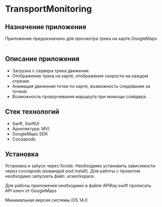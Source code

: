 # TransportMonitoring
## Назначение приложения ##

Приложение предназначено для просмотра трека на карте GoogleMaps .

## Описание приложения ##

- Загрузка с сервера трека движения.
- Отображение трека на карте, отображение скорости на каждом отрезке.
- Анимация движения точки по карте, возможность следования за точкой.
- Возможность прокручивания маршрута при момощи слайдера.

## Стек технологий ##

- Swift, SwiftUI
- Архитектура: MVI
- GoogleMaps SDK
- Cocoapods

## Установка ##
Установка и запуск через Xcode. Необходимо установить зависимости через cocoapods (командой pod install). Для работы с проектом необходимо запускать файл .xcworkspace.

Для работы приложения необходимо в файле APIKey.swift прописать API ключ от GoogleMaps

Минимальная версия системы iOS 14.0
